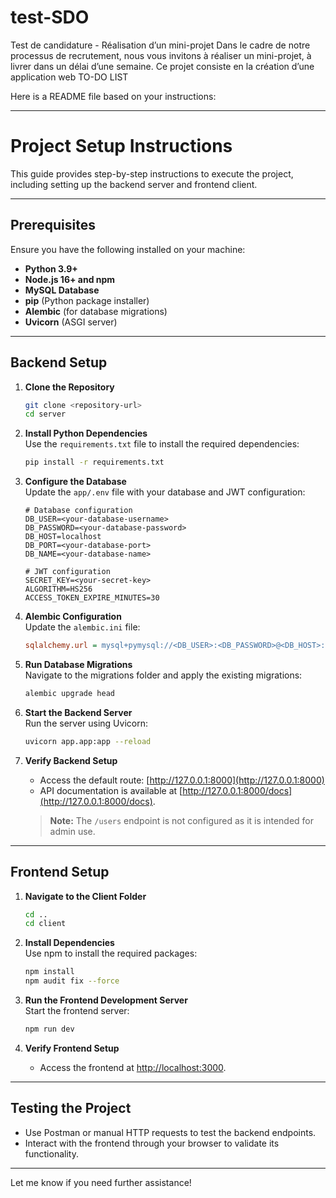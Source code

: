 # test-SDO
Test de candidature - Réalisation d’un mini-projet  Dans le cadre de notre processus de recrutement, nous vous invitons à réaliser un mini-projet, à livrer dans un délai d’une semaine.  Ce projet consiste en la création d’une application web TO-DO LIST

Here is a README file based on your instructions:

---

# Project Setup Instructions

This guide provides step-by-step instructions to execute the project, including setting up the backend server and frontend client.

---

## **Prerequisites**
Ensure you have the following installed on your machine:
- **Python 3.9+**
- **Node.js 16+ and npm**
- **MySQL Database**
- **pip** (Python package installer)
- **Alembic** (for database migrations)
- **Uvicorn** (ASGI server)

---

## **Backend Setup**

1. **Clone the Repository**  
   ```bash
   git clone <repository-url>
   cd server
   ```

2. **Install Python Dependencies**  
   Use the `requirements.txt` file to install the required dependencies:  
   ```bash
   pip install -r requirements.txt
   ```

3. **Configure the Database**  
   Update the `app/.env` file with your database and JWT configuration:  
   ```dotenv
   # Database configuration
   DB_USER=<your-database-username>
   DB_PASSWORD=<your-database-password>
   DB_HOST=localhost
   DB_PORT=<your-database-port>
   DB_NAME=<your-database-name>

   # JWT configuration
   SECRET_KEY=<your-secret-key>
   ALGORITHM=HS256
   ACCESS_TOKEN_EXPIRE_MINUTES=30
   ```

4. **Alembic Configuration**  
   Update the `alembic.ini` file:  
   ```ini
   sqlalchemy.url = mysql+pymysql://<DB_USER>:<DB_PASSWORD>@<DB_HOST>:<DB_PORT>/<DB_NAME>
   ```

5. **Run Database Migrations**  
   Navigate to the migrations folder and apply the existing migrations:  
   ```bash
   alembic upgrade head
   ```

6. **Start the Backend Server**  
   Run the server using Uvicorn:  
   ```bash
   uvicorn app.app:app --reload
   ```

7. **Verify Backend Setup**  
   - Access the default route: [http://127.0.0.1:8000](http://127.0.0.1:8000)  
   - API documentation is available at [http://127.0.0.1:8000/docs](http://127.0.0.1:8000/docs).  

   > **Note:** The `/users` endpoint is not configured as it is intended for admin use.

---

## **Frontend Setup**

1. **Navigate to the Client Folder**  
   ```bash
   cd ..
   cd client
   ```

2. **Install Dependencies**  
   Use npm to install the required packages:  
   ```bash
   npm install
   npm audit fix --force
   ```

3. **Run the Frontend Development Server**  
   Start the frontend server:  
   ```bash
   npm run dev
   ```

4. **Verify Frontend Setup**  
   - Access the frontend at [http://localhost:3000](http://localhost:3000).

---

## **Testing the Project**
- Use Postman or manual HTTP requests to test the backend endpoints.
- Interact with the frontend through your browser to validate its functionality.

---

Let me know if you need further assistance!
